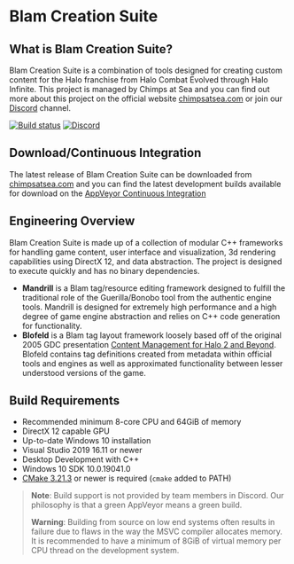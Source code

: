 # Blam Creation Suite
## What is Blam Creation Suite?
Blam Creation Suite is a combination of tools designed for creating custom content for the Halo franchise from Halo Combat Evolved through Halo Infinite. This project is managed by Chimps at Sea and you can find out more about this project on the official website [chimpsatsea.com](https://chimpsatsea.com) or join our [Discord](https://discord.gg/chimpsatsea) channel.

[![Build status](https://ci.appveyor.com/api/projects/status/tjha8f9o6brbbc4k/branch/master?svg=true)](https://ci.appveyor.com/project/ChimpMods/Blam-Creation-Suite/branch/master) [![Discord](https://img.shields.io/discord/598260526480359454?label=Discord)](https://discord.gg/chimpsatsea)

## Download/Continuous Integration
The latest release of Blam Creation Suite can be downloaded from [chimpsatsea.com](https://chimpsatsea.com) and you can find the latest development builds available for download on the [AppVeyor Continuous Integration]([https://ci.appveyor.com/project/ChimpsAtSea/Blam-Creation-Suite/branch/master/artifacts](https://ci.appveyor.com/project/ChimpsAtSea/Blam-Creation-Suite/branch/master/artifacts))

## Engineering Overview
Blam Creation Suite is made up of a collection of modular C++ frameworks for handling game content, user interface and visualization, 3d rendering capabilities using DirectX 12, and data abstraction. The project is designed to execute quickly and has no binary dependencies.
*    **Mandrill** is a Blam tag/resource editing framework designed to fulfill the traditional role of the Guerilla/Bonobo tool from the authentic engine tools. Mandrill is designed for extremely high performance and a high degree of game engine abstraction and relies on C++ code generation for functionality.
*    **Blofeld** is a Blam tag layout framework loosely based off of the original 2005 GDC presentation [Content Management for Halo 2 and Beyond]([https://nikon.bungie.org/misc/gdc2005_mnoguchi/](http://nikon.bungie.org/misc/gdc2005_mnoguchi/)). Blofeld contains tag definitions created from metadata within official tools and engines as well as approximated functionality between lesser understood versions of the game.

## Build Requirements
* Recommended minimum 8-core CPU and 64GiB of memory
* DirectX 12 capable GPU
* Up-to-date Windows 10 installation
* Visual Studio 2019 16.11 or newer
* Desktop Development with C++
* Windows 10 SDK 10.0.19041.0
* [CMake 3.21.3]([https://cmake.org/download/](https://cmake.org/download/)) or newer is required (`cmake` added to PATH)

> **Note**: Build support is not provided by team members in Discord. Our philosophy is that a green AppVeyor means a green build.
> 
> **Warning**: Building from source on low end systems often results in failure due to flaws in the way the MSVC compiler allocates memory. It is recommended to have a minimum of 8GiB of virtual memory per CPU thread on the development system.
>

